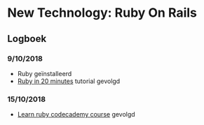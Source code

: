 # New Technology: Ruby On Rails
## Logboek
### 9/10/2018
- Ruby geïnstalleerd
- [Ruby in 20 minutes] tutorial gevolgd

### 15/10/2018
- [Learn ruby codecademy course] gevolgd






[Ruby in 20 minutes]: https://www.ruby-lang.org/en/documentation/quickstart/

[Learn ruby codecademy course]: https://www.codecademy.com/learn/learn-ruby